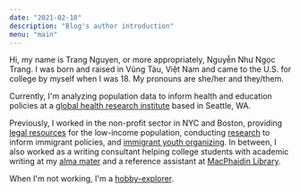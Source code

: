```yaml
---
date: "2021-02-10"
description: "Blog's author introduction"
menu: "main"
---
```


Hi, my name is Trang Nguyen, or more appropriately, Nguyễn Như Ngọc Trang. I was born and raised in Vũng Tàu, Việt Nam and came to the U.S. for college by myself when I was 18. My pronouns are she/her and they/them.

Currently, I'm analyzing population data to inform health and education policies at a [global health research institute](http://www.healthdata.org/) based in Seattle, WA.

Previously, I worked in the non-profit sector in NYC and Boston, providing [legal resources](https://vlpnet.org/) for the low-income population, conducting [research](https://www.aafederation.org/our-work/research-2/) to inform immigrant policies, and [immigrant youth organizing](http://www.csioboston.org/). In between, I also worked as a writing consultant helping college students with academic writing at my [alma mater](https://www.stonehill.edu/offices-and-services/cwaa/) and a reference assistant at [MacPhaidin Library](https://www.stonehill.edu/library/).

When I'm not working, I'm a [hobby-explorer](/recent/). 
 
